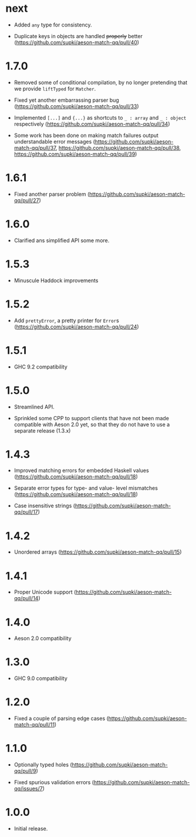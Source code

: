 next
====

  * Added `any` type for consistency.

  * Duplicate keys in objects are handled ~~properly~~ better (https://github.com/supki/aeson-match-qq/pull/40)

1.7.0
====

  * Removed some of conditional compilation, by no longer pretending that
  we provide `liftTyped` for `Matcher`.

  * Fixed yet another embarrassing parser bug (https://github.com/supki/aeson-match-qq/pull/33)

  * Implemented `[...]` and `{...}` as shortcuts to `_ : array` and `_ : object` respectively (https://github.com/supki/aeson-match-qq/pull/34)

  * Some work has been done on making match failures output understandable error messages (https://github.com/supki/aeson-match-qq/pull/37, https://github.com/supki/aeson-match-qq/pull/38, https://github.com/supki/aeson-match-qq/pull/39)

1.6.1
=====

  * Fixed another parser problem (https://github.com/supki/aeson-match-qq/pull/27)

1.6.0
=====

  * Clarified ans simplified API some more.

1.5.3
=====

  * Minuscule Haddock improvements

1.5.2
=====

  * Add `prettyError`, a pretty printer for `Error`s (https://github.com/supki/aeson-match-qq/pull/24)

1.5.1
=====

  * GHC 9.2 compatibility

1.5.0
=====

  * Streamlined API.

  * Sprinkled some CPP to support clients that have not been made compatible
    with Aeson 2.0 yet, so that they do not have to use a separate release (1.3.x)

1.4.3
=====

  * Improved matching errors for embedded Haskell values (https://github.com/supki/aeson-match-qq/pull/18)

  * Separate error types for type- and value- level mismatches (https://github.com/supki/aeson-match-qq/pull/18)

  * Case insensitive strings (https://github.com/supki/aeson-match-qq/pull/17)

1.4.2
=====

  * Unordered arrays (https://github.com/supki/aeson-match-qq/pull/15)

1.4.1
=====

  * Proper Unicode support (https://github.com/supki/aeson-match-qq/pull/14)

1.4.0
=====

  * Aeson 2.0 compatibility

1.3.0
=====

  * GHC 9.0 compatibility

1.2.0
=====

  * Fixed a couple of parsing edge cases (https://github.com/supki/aeson-match-qq/pull/11)

1.1.0
=====

  * Optionally typed holes (https://github.com/supki/aeson-match-qq/pull/9)

  * Fixed spurious validation errors (https://github.com/supki/aeson-match-qq/issues/7)

1.0.0
=====

  * Initial release.

